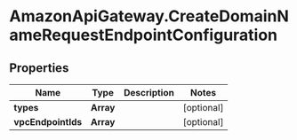 # AmazonApiGateway.CreateDomainNameRequestEndpointConfiguration

## Properties

Name | Type | Description | Notes
------------ | ------------- | ------------- | -------------
**types** | **Array** |  | [optional] 
**vpcEndpointIds** | **Array** |  | [optional] 



